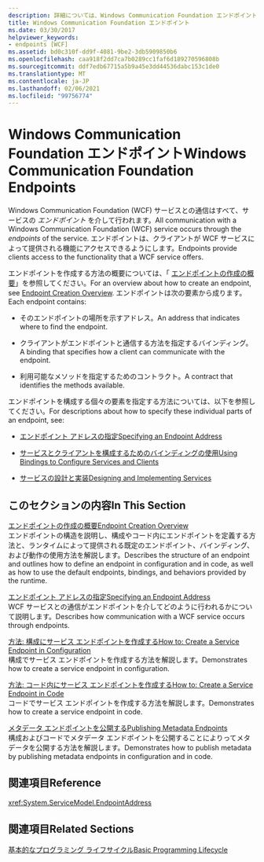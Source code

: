 ```yaml
---
description: 詳細については、Windows Communication Foundation エンドポイント」を参照してください。
title: Windows Communication Foundation エンドポイント
ms.date: 03/30/2017
helpviewer_keywords:
- endpoints [WCF]
ms.assetid: bd0c310f-dd9f-4081-9be2-3db5909850b6
ms.openlocfilehash: caa918f2dd7ca7b0289cc1faf6d189270596808b
ms.sourcegitcommit: ddf7edb67715a5b9a45e3dd44536dabc153c1de0
ms.translationtype: MT
ms.contentlocale: ja-JP
ms.lasthandoff: 02/06/2021
ms.locfileid: "99756774"
---
```

# <a name="windows-communication-foundation-endpoints"></a><span data-ttu-id="40e93-103">Windows Communication Foundation エンドポイント</span><span class="sxs-lookup"><span data-stu-id="40e93-103">Windows Communication Foundation Endpoints</span></span>

<span data-ttu-id="40e93-104">Windows Communication Foundation (WCF) サービスとの通信はすべて、サービスの *エンドポイント* を介して行われます。</span><span class="sxs-lookup"><span data-stu-id="40e93-104">All communication with a Windows Communication Foundation (WCF) service occurs through the *endpoints* of the service.</span></span> <span data-ttu-id="40e93-105">エンドポイントは、クライアントが WCF サービスによって提供される機能にアクセスできるようにします。</span><span class="sxs-lookup"><span data-stu-id="40e93-105">Endpoints provide clients access to the functionality that a WCF service offers.</span></span>  
  
 <span data-ttu-id="40e93-106">エンドポイントを作成する方法の概要については、「 [エンドポイントの作成の概要](endpoint-creation-overview.md)」を参照してください。</span><span class="sxs-lookup"><span data-stu-id="40e93-106">For an overview about how to create an endpoint, see [Endpoint Creation Overview](endpoint-creation-overview.md).</span></span> <span data-ttu-id="40e93-107">エンドポイントは次の要素から成ります。</span><span class="sxs-lookup"><span data-stu-id="40e93-107">Each endpoint contains:</span></span>  
  
- <span data-ttu-id="40e93-108">そのエンドポイントの場所を示すアドレス。</span><span class="sxs-lookup"><span data-stu-id="40e93-108">An address that indicates where to find the endpoint.</span></span>  
  
- <span data-ttu-id="40e93-109">クライアントがエンドポイントと通信する方法を指定するバインディング。</span><span class="sxs-lookup"><span data-stu-id="40e93-109">A binding that specifies how a client can communicate with the endpoint.</span></span>  
  
- <span data-ttu-id="40e93-110">利用可能なメソッドを指定するためのコントラクト。</span><span class="sxs-lookup"><span data-stu-id="40e93-110">A contract that identifies the methods available.</span></span>  
  
 <span data-ttu-id="40e93-111">エンドポイントを構成する個々の要素を指定する方法については、以下を参照してください。</span><span class="sxs-lookup"><span data-stu-id="40e93-111">For descriptions about how to specify these individual parts of an endpoint, see:</span></span>  
  
- [<span data-ttu-id="40e93-112">エンドポイント アドレスの指定</span><span class="sxs-lookup"><span data-stu-id="40e93-112">Specifying an Endpoint Address</span></span>](specifying-an-endpoint-address.md)  
  
- [<span data-ttu-id="40e93-113">サービスとクライアントを構成するためのバインディングの使用</span><span class="sxs-lookup"><span data-stu-id="40e93-113">Using Bindings to Configure Services and Clients</span></span>](using-bindings-to-configure-services-and-clients.md)  
  
- [<span data-ttu-id="40e93-114">サービスの設計と実装</span><span class="sxs-lookup"><span data-stu-id="40e93-114">Designing and Implementing Services</span></span>](designing-and-implementing-services.md)  
  
## <a name="in-this-section"></a><span data-ttu-id="40e93-115">このセクションの内容</span><span class="sxs-lookup"><span data-stu-id="40e93-115">In This Section</span></span>  

 [<span data-ttu-id="40e93-116">エンドポイントの作成の概要</span><span class="sxs-lookup"><span data-stu-id="40e93-116">Endpoint Creation Overview</span></span>](endpoint-creation-overview.md)  
 <span data-ttu-id="40e93-117">エンドポイントの構造を説明し、構成やコード内にエンドポイントを定義する方法と、ランタイムによって提供される既定のエンドポイント、バインディング、および動作の使用方法を解説します。</span><span class="sxs-lookup"><span data-stu-id="40e93-117">Describes the structure of an endpoint and outlines how to define an endpoint in configuration and in code, as well as how to use the default endpoints, bindings, and behaviors provided by the runtime.</span></span>  
  
 [<span data-ttu-id="40e93-118">エンドポイント アドレスの指定</span><span class="sxs-lookup"><span data-stu-id="40e93-118">Specifying an Endpoint Address</span></span>](specifying-an-endpoint-address.md)  
 <span data-ttu-id="40e93-119">WCF サービスとの通信がエンドポイントを介してどのように行われるかについて説明します。</span><span class="sxs-lookup"><span data-stu-id="40e93-119">Describes how communication with a WCF service occurs through endpoints.</span></span>  
  
 [<span data-ttu-id="40e93-120">方法: 構成にサービス エンドポイントを作成する</span><span class="sxs-lookup"><span data-stu-id="40e93-120">How to: Create a Service Endpoint in Configuration</span></span>](./feature-details/how-to-create-a-service-endpoint-in-configuration.md)  
 <span data-ttu-id="40e93-121">構成でサービス エンドポイントを作成する方法を解説します。</span><span class="sxs-lookup"><span data-stu-id="40e93-121">Demonstrates how to create a service endpoint in configuration.</span></span>  
  
 [<span data-ttu-id="40e93-122">方法: コード内にサービス エンドポイントを作成する</span><span class="sxs-lookup"><span data-stu-id="40e93-122">How to: Create a Service Endpoint in Code</span></span>](./feature-details/how-to-create-a-service-endpoint-in-code.md)  
 <span data-ttu-id="40e93-123">コードでサービス エンドポイントを作成する方法を解説します。</span><span class="sxs-lookup"><span data-stu-id="40e93-123">Demonstrates how to create a service endpoint in code.</span></span>  
  
 [<span data-ttu-id="40e93-124">メタデータ エンドポイントを公開する</span><span class="sxs-lookup"><span data-stu-id="40e93-124">Publishing Metadata Endpoints</span></span>](publishing-metadata-endpoints.md)  
 <span data-ttu-id="40e93-125">構成およびコードでメタデータ エンドポイントを公開することによりってメタデータを公開する方法を解説します。</span><span class="sxs-lookup"><span data-stu-id="40e93-125">Demonstrates how to publish metadata by publishing metadata endpoints in configuration and in code.</span></span>  
  
## <a name="reference"></a><span data-ttu-id="40e93-126">関連項目</span><span class="sxs-lookup"><span data-stu-id="40e93-126">Reference</span></span>  

 <xref:System.ServiceModel.EndpointAddress>  
  
## <a name="related-sections"></a><span data-ttu-id="40e93-127">関連項目</span><span class="sxs-lookup"><span data-stu-id="40e93-127">Related Sections</span></span>  

 [<span data-ttu-id="40e93-128">基本的なプログラミング ライフサイクル</span><span class="sxs-lookup"><span data-stu-id="40e93-128">Basic Programming Lifecycle</span></span>](basic-programming-lifecycle.md)
